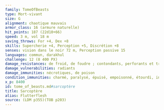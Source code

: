 ```yaml
---
family: TomeOfBeasts
type: Mort-vivant
size: G
alignment: chaotique mauvais
armor_class: 16 (armure naturelle)
hit_points: 187 (22d10+66)
speed: 3 m, vol 18 m
saving_throws: For +4, Dex +8
skills: Supercherie +4, Perception +5, Discrétion +8
senses: vision dans le noir 72 m, Perception passive 15
languages: commun, darakhul
challenge: 12 (8 400 PX)
damage_resistances: de froid, de foudre ; contondants, perforants et tranchants issus d'armes non magiques
damage_vulnerabilities: radiants
damage_immunities: nécrotiques, de poison
condition_immunities: charmé, paralysé, épuisé, empoisonné, étourdi, inconscient
x_p: 8400
id: tome_of_beasts.md#sarcoptère
title: Sarcoptère
alias: Flutterflesh
source: (LDM p355)(TOB p203)
---
```


